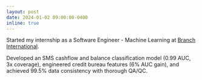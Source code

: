 ```yaml
---
layout: post
date: 2024-01-02 09:00:00-0400
inline: true
---
```


Started my internship as a Software Engineer - Machine Learning at [Branch International](https://branch.co/).

<div class="announcement-details">
Developed an SMS cashflow and balance classification model (0.99 AUC, 3x coverage), engineered credit bureau features (6% AUC gain), and achieved 99.5% data consistency with thorough QA/QC.
</div>
